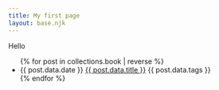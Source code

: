 ```yaml
---
title: My first page
layout: base.njk
---
```


Hello

<ul>
{% for post in collections.book | reverse %}
  <li>{{ post.data.date }} <a href="{{ post.url}}">{{ post.data.title }}</a> {{ post.data.tags }}</li>
{% endfor %}
</ul>